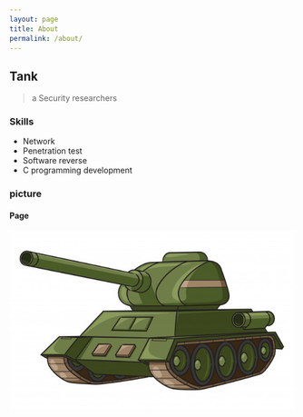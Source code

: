 ```yaml
---
layout: page
title: About
permalink: /about/
---
```


## Tank
> a Security researchers

### Skills
- Network
- Penetration test
- Software reverse
- C programming development

### picture
#### Page
![alt text](/public/img/tank-carton.jpg)
